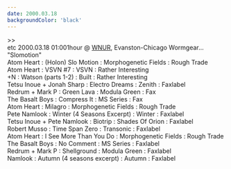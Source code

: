 ```yaml
---
date: 2000.03.18
backgroundColor: 'black'
---
```


\>>  
etc 2000.03.18 01:001hour @ [WNUR](http://www.wnur.org/), Evanston-Chicago Wormgear...  
"Slomotion"  
Atom Heart : (Holon) Slo Motion : Morphogenetic Fields : Rough Trade  
Atom Heart : VSVN #7 : VSVN : Rather Interesting  
+N : Watson (parts 1-2) : Built : Rather Interesting  
Tetsu Inoue + Jonah Sharp : Electro Dreams : Zenith : Faxlabel  
Redrum + Mark P : Green Lava : Modula Green : Fax  
The Basalt Boys : Compress It : MS Series : Fax  
Atom Heart : Milagro : Morphogenetic Fields : Rough Trade  
Pete Namlook : Winter (4 Seasons Excerpt) : Winter : Faxlabel  
Tetsu Inoue + Pete Namlook : Biotrip : Shades Of Orion : Faxlabel  
Robert Musso : Time Span Zero : Transonic : Faxlabel  
Atom Heart : I See More Than You Do : Morphogenetic Fields : Rough Trade  
The Basalt Boys : No Comment : MS Series : Faxlabel  
Redrum + Mark P : Shellground : Modula Green : Faxlabel  
Namlook : Autumn (4 seasons excerpt) : Autumn : Faxlabel